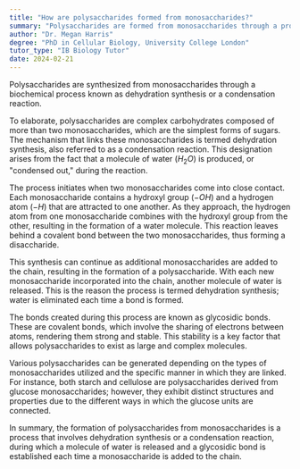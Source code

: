 ```yaml
---
title: "How are polysaccharides formed from monosaccharides?"
summary: "Polysaccharides are formed from monosaccharides through a process called dehydration synthesis or condensation reaction."
author: "Dr. Megan Harris"
degree: "PhD in Cellular Biology, University College London"
tutor_type: "IB Biology Tutor"
date: 2024-02-21
---
```


Polysaccharides are synthesized from monosaccharides through a biochemical process known as dehydration synthesis or a condensation reaction.

To elaborate, polysaccharides are complex carbohydrates composed of more than two monosaccharides, which are the simplest forms of sugars. The mechanism that links these monosaccharides is termed dehydration synthesis, also referred to as a condensation reaction. This designation arises from the fact that a molecule of water ($H_2O$) is produced, or "condensed out," during the reaction.

The process initiates when two monosaccharides come into close contact. Each monosaccharide contains a hydroxyl group ($-OH$) and a hydrogen atom ($-H$) that are attracted to one another. As they approach, the hydrogen atom from one monosaccharide combines with the hydroxyl group from the other, resulting in the formation of a water molecule. This reaction leaves behind a covalent bond between the two monosaccharides, thus forming a disaccharide.

This synthesis can continue as additional monosaccharides are added to the chain, resulting in the formation of a polysaccharide. With each new monosaccharide incorporated into the chain, another molecule of water is released. This is the reason the process is termed dehydration synthesis; water is eliminated each time a bond is formed.

The bonds created during this process are known as glycosidic bonds. These are covalent bonds, which involve the sharing of electrons between atoms, rendering them strong and stable. This stability is a key factor that allows polysaccharides to exist as large and complex molecules.

Various polysaccharides can be generated depending on the types of monosaccharides utilized and the specific manner in which they are linked. For instance, both starch and cellulose are polysaccharides derived from glucose monosaccharides; however, they exhibit distinct structures and properties due to the different ways in which the glucose units are connected.

In summary, the formation of polysaccharides from monosaccharides is a process that involves dehydration synthesis or a condensation reaction, during which a molecule of water is released and a glycosidic bond is established each time a monosaccharide is added to the chain.
    